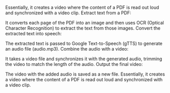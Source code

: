 

Essentially, it creates a video where the content of a PDF is read out loud and synchronized with a video clip.
Extract text from a PDF:

It converts each page of the PDF into an image and then uses OCR (Optical Character Recognition) to extract the text from those images.
Convert the extracted text into speech:

The extracted text is passed to Google Text-to-Speech (gTTS) to generate an audio file (audio.mp3).
Combine the audio with a video:

It takes a video file and synchronizes it with the generated audio, trimming the video to match the length of the audio.
Output the final video:

The video with the added audio is saved as a new file.
Essentially, it creates a video where the content of a PDF is read out loud and synchronized with a video clip.

